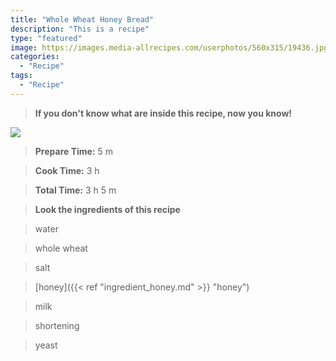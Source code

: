 ```yaml
---
title: "Whole Wheat Honey Bread"
description: "This is a recipe"
type: "featured"
image: https://images.media-allrecipes.com/userphotos/560x315/19436.jpg
categories: 
  - "Recipe"
tags: 
  - "Recipe"
---
```



>**If you don't know what are inside this recipe, now you know!**

![](../images/Recipes-Banner.jpg)
> **Prepare Time:** 5 m


> **Cook Time:** 3 h


> **Total Time:** 3 h 5 m

> **Look the ingredients of this recipe**

> water

> whole wheat

> salt

> [honey]({{< ref "ingredient_honey.md" >}} "honey")

> milk

> shortening

> yeast

